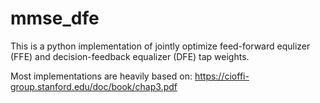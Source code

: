 # mmse_dfe
This is a python implementation of jointly optimize feed-forward equlizer (FFE) and decision-feedback equalizer (DFE) tap weights. 

Most implementations are heavily based on: https://cioffi-group.stanford.edu/doc/book/chap3.pdf
